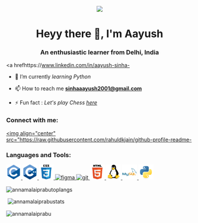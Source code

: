 <p align="center"><img src = "https://github.com/aayush sinha/aayush sinha/blob/main/gifs/gallery.gif"/></p>
<h1 align="center">Heyy there 👋, I'm Aayush</h1>
<h3 align="center">An enthusiastic learner from Delhi, India</h3>



<a hrefhttps://www.linkedin.com/in/aayush-sinha-


- 🌱 I’m currently *learning Python*

- 📫 How to reach me **sinhaaayush2001@gmail.com**

- ⚡ Fun fact : *Let's play Chess <a href="https://www.chess.com/member/annamalaiprabu"> here </a>*

<h3 align="left">Connect with me:</h3>
<p align="left">

<a href="https://https://www.linkedin.com/in/aayush-sinha-1a1a4b1a5/" target="blank"><img align="center" src="https://raw.githubusercontent.com/rahuldkjain/github-profile-readme-


<h3 align="left">Languages and Tools:</h3>
<p align="left"> <a href="https://www.cprogramming.com/" target="_blank" rel="noreferrer"> <img src="https://raw.githubusercontent.com/devicons/devicon/master/icons/c/c-original.svg" alt="c" width="40" height="40"/> </a> <a href="https://www.w3schools.com/cpp/" target="_blank" rel="noreferrer"> <img src="https://raw.githubusercontent.com/devicons/devicon/master/icons/cplusplus/cplusplus-original.svg" alt="cplusplus" width="40" height="40"/> </a> <a href="https://www.w3schools.com/css/" target="_blank" rel="noreferrer"> <img src="https://raw.githubusercontent.com/devicons/devicon/master/icons/css3/css3-original-wordmark.svg" alt="css3" width="40" height="40"/> </a> <a href="https://www.figma.com/" target="_blank" rel="noreferrer"> <img src="https://www.vectorlogo.zone/logos/figma/figma-icon.svg" alt="figma" width="40" height="40"/> </a> <a href="https://git-scm.com/" target="_blank" rel="noreferrer"> <img src="https://www.vectorlogo.zone/logos/git-scm/git-scm-icon.svg" alt="git" width="40" height="40"/> </a> <a href="https://www.w3.org/html/" target="_blank" rel="noreferrer"> <img src="https://raw.githubusercontent.com/devicons/devicon/master/icons/html5/html5-original-wordmark.svg" alt="html5" width="40" height="40"/> </a> <a href="https://www.linux.org/" target="_blank" rel="noreferrer"> <img src="https://raw.githubusercontent.com/devicons/devicon/master/icons/linux/linux-original.svg" alt="linux" width="40" height="40"/> </a> <a href="https://www.mysql.com/" target="_blank" rel="noreferrer"> <img src="https://raw.githubusercontent.com/devicons/devicon/master/icons/mysql/mysql-original-wordmark.svg" alt="mysql" width="40" height="40"/> </a> <a href="https://www.python.org" target="_blank" rel="noreferrer"> <img src="https://raw.githubusercontent.com/devicons/devicon/master/icons/python/python-original.svg" alt="python" width="40" height="40"/> </a> </p>

<p><img align="center" src="https://github-readme-stats-sigma-five.vercel.app/api/top-langs?username=annamalaiprabu&show_icons=true&locale=en&layout=compact&theme=midnight-purple" alt="annamalaiprabutoplangs" /></p>

<p>&nbsp;<img align="center" src="https://github-readme-stats-sigma-five.vercel.app/api?username=annamalaiprabu&theme=midnight-purple&show_icons=true&locale=en" alt="annamalaiprabustats" /></p>
<p><img align="center" src ="https://streak-stats.demolab.com?user=annamalaiprabu&theme=violet-punch" alt="annamalaiprabu"/></p>

